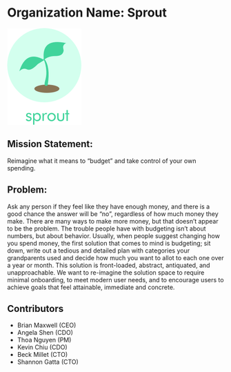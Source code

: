 # Organization Name: Sprout

![](designImages/logo.png)

## Mission Statement: 
Reimagine what it means to “budget” and take control of your own spending. 

## Problem:
Ask any person if they feel like they have enough money, and there is a good chance the answer will be “no”, regardless of how much money they make. There are many ways to make more money, but that doesn’t appear to be the problem. The trouble people have with budgeting isn’t about numbers, but about behavior. Usually, when people suggest changing how you spend money, the first solution that comes to mind is budgeting; sit down, write out a tedious and detailed plan with categories your grandparents used and decide how much you want to allot to each one over a year or month. This solution is front-loaded, abstract, antiquated, and unapproachable. We want to re-imagine the solution space to require minimal onboarding, to meet modern user needs, and to encourage users to achieve goals that feel attainable, immediate and concrete.

## Contributors
* Brian Maxwell (CEO)
* Angela Shen (CDO)
* Thoa Nguyen (PM)
* Kevin Chiu (CDO)
* Beck Millet (CTO)
* Shannon Gatta (CTO)
